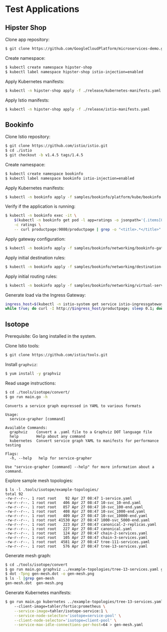 # Test Applications

## Hipster Shop

Clone app repository:

```bash
$ git clone https://github.com/GoogleCloudPlatform/microservices-demo.git
```

Create namespace:

```bash
$ kubectl create namespace hipster-shop
$ kubectl label namespace hipster-shop istio-injection=enabled
```

Apply Kubernetes manifests:

```bash
$ kubectl -n hipster-shop apply -f ./release/kubernetes-manifests.yaml
```

Apply Istio manifests:

```bash
$ kubectl -n hipster-shop apply -f ./release/istio-manifests.yaml
```

## Bookinfo

Clone Istio repository:

```bash
$ git clone https://github.com/istio/istio.git
$ cd ./istio
$ git checkout -b v1.4.5 tags/1.4.5
```

Create namespace:

```bash
$ kubectl create namespace bookinfo
$ kubectl label namespace bookinfo istio-injection=enabled
```

Apply Kubernetes manifests:

```bash
$ kubectl -n bookinfo apply -f samples/bookinfo/platform/kube/bookinfo.yaml
```

Verify if the application is running:

```bash
$ kubectl -n bookinfo exec -it \
    $(kubectl -n bookinfo get pod -l app=ratings -o jsonpath='{.items[0].metadata.name}') \
    -c ratings \
    -- curl productpage:9080/productpage | grep -o "<title>.*</title>"
```

Apply gateway configuration:

```bash
$ kubectl -n bookinfo apply -f samples/bookinfo/networking/bookinfo-gateway.yaml
```

Apply initial destination rules:

```bash
$ kubectl -n bookinfo apply -f samples/bookinfo/networking/destination-rule-all.yaml
```

Apply initial routing rules:

```bash
$ kubectl -n bookinfo apply -f samples/bookinfo/networking/virtual-service-all-v1.yaml
```

Generate load via the Ingress Gateway:

```bash
ingress_host=$(kubectl -n istio-system get service istio-ingressgateway -o jsonpath='{.spec.clusterIP}')
while true; do curl -I http://$ingress_host/productpage; sleep 0.1; done
```

## Isotope

Prerequisite: Go lang installed in the system.

Clone Istio tools:

```bash
$ git clone https://github.com/istio/tools.git
```

Install `graphviz`:

```bash
$ yum install -y graphviz
```

Read usage instructions:

```bash
$ cd ./tools/isotope/convert/
$ go run main.go -h
```

```
Converts a service graph expressed in YAML to various formats

Usage:
  service-grapher [command]

Available Commands:
  graphviz    Convert a .yaml file to a Graphviz DOT language file
  help        Help about any command
  kubernetes  Convert service graph YAML to manifests for performance testing

Flags:
  -h, --help   help for service-grapher

Use "service-grapher [command] --help" for more information about a command.
```

Explore sample mesh topologies:

```
$ ls -l .tools/isotope/example-topologies/
total 92
-rw-r--r--. 1 root root    92 Apr 27 08:47 1-service.yaml
-rw-r--r--. 1 root root   406 Apr 27 08:47 10-svc_10-end.yaml
-rw-r--r--. 1 root root   857 Apr 27 08:47 10-svc_100-end.yaml
-rw-r--r--. 1 root root   408 Apr 27 08:47 10-svc_1000-end.yaml
-rw-r--r--. 1 root root   409 Apr 27 08:47 10-svc_10000-end.yaml
-rw-r--r--. 1 root root 41530 Apr 27 08:47 1000-svc_5000-end.yaml
-rw-r--r--. 1 root root   223 Apr 27 08:47 canonical-2-replicas.yaml
-rw-r--r--. 1 root root   227 Apr 27 08:47 canonical.yaml
-rw-r--r--. 1 root root   124 Apr 27 08:47 chain-2-services.yaml
-rw-r--r--. 1 root root   105 Apr 27 08:47 chain-3-services.yaml
-rw-r--r--. 1 root root  4581 Apr 27 08:47 tree-111-services.yaml
-rw-r--r--. 1 root root   576 Apr 27 08:47 tree-13-services.yaml
```

Generate mesh graph:

```bash
$ cd ./tools/isotope/convert
$ go run main.go graphviz ../example-topologies/tree-13-services.yaml gen-mesh.dot
$ dot -Tpng gen-mesh.dot -o gen-mesh.png
$ ls -l |grep gen-mesh
gen-mesh.dot  gen-mesh.png
```

Generate Kubernetes manifests:

```bash
$ go run main.go kubernetes ../example-topologies/tree-13-services.yaml
    --client-image=tahler/fortio:prometheus \
    --service-image=tahler/isotope-service:1 \
    --service-node-selector='isotope=service-pool' \
    --client-node-selector='isotope=client-pool' \
    --service-max-idle-connections-per-host=64 > gen-mesh.yaml
```
